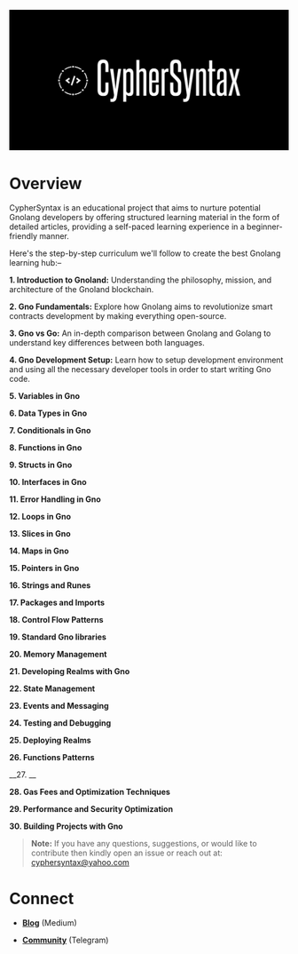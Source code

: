 ![Alt Image](https://github.com/Danish-Mahboob/CypherSyntax/blob/59c7984cfa85a5f215d67bdd50527b515f7880ed/Banner.jpg)

# Overview

CypherSyntax is an educational project that aims to nurture potential Gnolang developers by offering structured learning material in the form of detailed articles, providing a self-paced learning experience in a beginner-friendly manner.

Here's the step-by-step curriculum we'll follow to create the best Gnolang learning hub:–

__1. Introduction to Gnoland:__
Understanding the philosophy, mission, and architecture of the Gnoland blockchain.

__2. Gno Fundamentals:__ Explore how Gnolang aims to revolutionize smart contracts development by making everything open-source.

__3. Gno vs Go:__ An in-depth comparison between Gnolang and Golang to understand key differences between both languages.

__4. Gno Development Setup:__ Learn how to setup development environment and using all the necessary developer tools in order to start writing Gno code.

__5. Variables in Gno__

__6. Data Types in Gno__

__7. Conditionals in Gno__

__8. Functions in Gno__

__9. Structs in Gno__

__10. Interfaces in Gno__

__11. Error Handling in Gno__

__12. Loops in Gno__

__13. Slices in Gno__

__14. Maps in Gno__

__15. Pointers in Gno__

__16. Strings and Runes__

__17. Packages and Imports__

__18. Control Flow Patterns__

__19. Standard Gno libraries__

__20. Memory Management__

__21. Developing Realms with Gno__

__22. State Management__

__23. Events and Messaging__

__24. Testing and Debugging__

__25. Deploying Realms__

__26. Functions Patterns__

__27. __

__28. Gas Fees and Optimization Techniques__

__29. Performance and Security Optimization__

__30. Building Projects with Gno__

>__Note:__ If you have any questions, suggestions, or would like to contribute then kindly open an issue or reach out at: cyphersyntax@yahoo.com

# Connect
+ __[Blog](https://medium.com/@cyphersyntax)__ (Medium)

+ __[Community](https://t.me/cyphersyntax)__ (Telegram)

